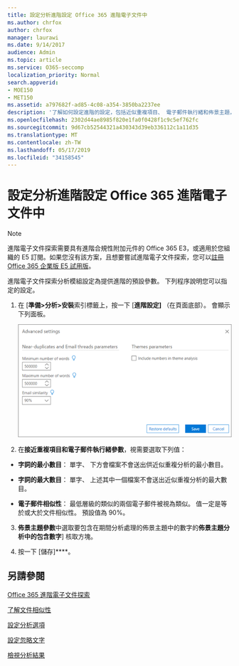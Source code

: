 ```yaml
---
title: 設定分析進階設定 Office 365 進階電子文件中
ms.author: chrfox
author: chrfox
manager: laurawi
ms.date: 9/14/2017
audience: Admin
ms.topic: article
ms.service: O365-seccomp
localization_priority: Normal
search.appverid:
- MOE150
- MET150
ms.assetid: a797682f-ad85-4c08-a354-3850ba2237ee
description: '了解如何設定進階的設定，包括近似重複項目、 電子郵件執行緒和佈景主題，Office 365 進階 eDiscovery 中分析處理程序。 '
ms.openlocfilehash: 2302d44ae8985f820e1fa0f0428f1c9c5ef762fc
ms.sourcegitcommit: 9d67cb52544321a430343d39eb336112c1a11d35
ms.translationtype: MT
ms.contentlocale: zh-TW
ms.lasthandoff: 05/17/2019
ms.locfileid: "34158545"
---
```

# <a name="set-analyze-advanced-settings-in-office-365-advanced-ediscovery"></a>設定分析進階設定 Office 365 進階電子文件中

> [!NOTE]
> 進階電子文件探索需要具有進階合規性附加元件的 Office 365 E3，或適用於您組織的 E5 訂閱。如果您沒有該方案，且想要嘗試進階電子文件探索，您可以[註冊 Office 365 企業版 E5 試用版](https://go.microsoft.com/fwlink/p/?LinkID=698279)。 
  
進階電子文件探索分析模組設定為提供進階的預設參數。 下列程序說明您可以指定的設定。
  
1. 在 [**準備\>分析\>安裝**索引標籤上，按一下 [**進階設定]** （在頁面底部）。 會顯示下列面板。 
    
    ![設定分析進階設定](media/c9ea3017-e19a-456b-a742-c3d07121a3f6.png)
  
2. 在**接近重複項目和電子郵件執行緒參數**，視需要選取下列值：
    
  - **字詞的最小數目**： 單字、 下方會檔案不會送出供近似重複分析的最小數目。 
    
  - **字詞的最大數目**： 單字、 上述其中一個檔案不會送出近似重複分析的最大數目。
    
  - **電子郵件相似性**： 最低層級的類似的兩個電子郵件被視為類似。 值一定是等於或大於文件相似性。 預設值為 90%。
    
3. **佈景主題參數**中選取要包含在期間分析處理的佈景主題中的數字的**佈景主題分析中的包含數字**] 核取方塊。 
    
4. 按一下 [儲存]****。 
    
## <a name="see-also"></a>另請參閱

[Office 365 進階電子文件探索](office-365-advanced-ediscovery.md)
  
[了解文件相似性](understand-document-similarity-in-advanced-ediscovery.md)
  
[設定分析選項](set-analyze-options-in-advanced-ediscovery.md)
  
[設定忽略文字](set-ignore-text-in-advanced-ediscovery.md)
  
[檢視分析結果](view-analyze-results-in-advanced-ediscovery.md)

